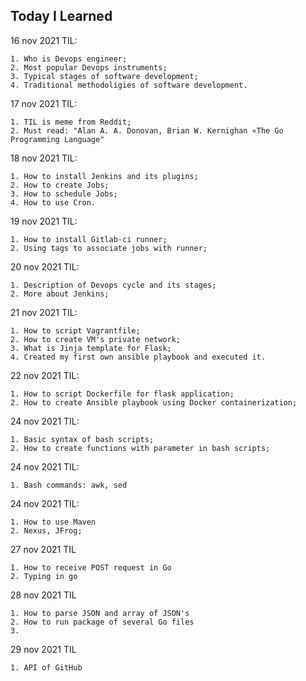 ##  Today I Learned

16 nov 2021 TIL:
```
1. Who is Devops engineer;
2. Most popular Devops instruments;
3. Typical stages of software development;
4. Traditional methodoligies of software development.

```
17 nov 2021 TIL:
```
1. TIL is meme from Reddit;
2. Must read: "Alan A. A. Donovan, Brian W. Kernighan «The Go Programming Language"

```
18 nov 2021 TIL:
```
1. How to install Jenkins and its plugins;
2. How to create Jobs;
3. How to schedule Jobs;
4. How to use Cron. 

```
19 nov 2021 TIL:
```
1. How to install Gitlab-ci runner;
2. Using tags to associate jobs with runner;
```

20 nov 2021 TIL:
```
1. Description of Devops cycle and its stages;
2. More about Jenkins;

```
21 nov 2021 TIL:
```
1. How to script Vagrantfile;
2. How to create VM's private network;
3. What is Jinja template for Flask;
4. Created my first own ansible playbook and executed it. 

```
22 nov 2021 TIL:
```
1. How to script Dockerfile for flask application;
2. How to create Ansible playbook using Docker containerization;
```
24 nov 2021 TIL:
```
1. Basic syntax of bash scripts;
2. How to create functions with parameter in bash scripts;
````
24 nov 2021 TIL:
```
1. Bash commands: awk, sed
```
24 nov 2021 TIL:
```
1. How to use Maven
2. Nexus, JFrog;
```
27 nov 2021 TIL
```
1. How to receive POST request in Go
2. Typing in go
```
28 nov 2021 TIL
```
1. How to parse JSON and array of JSON's
2. How to run package of several Go files
3.
```
29 nov 2021 TIL
```
1. API of GitHub
```
